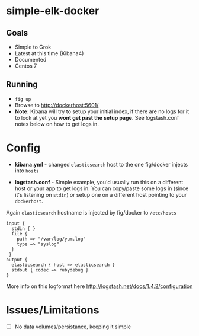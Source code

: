 # simple-elk-docker

## Goals
* Simple to Grok
* Latest at this time (Kibana4)
* Documented
* Centos 7

## Running
* `fig up`
* Browse to <http://dockerhost:5601/>
* **Note:** Kibana will try to setup your initial index, if there are no logs for it to look at yet you **wont get past the setup page**. See logstash.conf notes below on how to get logs in.

# Config
* **kibana.yml** - changed `elasticsearch` host to the one fig/docker injects into `hosts`

* **logstash.conf** - Simple example, you'd usually run this on a different host or your app to get logs in. You can copy/paste some logs in (since it's listening on `stdin`) or setup one on a different host pointing to your `dockerhost`.

 Again `elasticsearch` hostname is injected by fig/docker to `/etc/hosts`

```
input {
  stdin { }
  file {
    path => "/var/log/yum.log"
    type => "syslog"
  }
 }
output {
  elasticsearch { host => elasticsearch }
  stdout { codec => rubydebug }
}
```
 More info on this logformat here  http://logstash.net/docs/1.4.2/configuration

# Issues/Limitations
- [ ] No data volumes/persistance, keeping it simple
